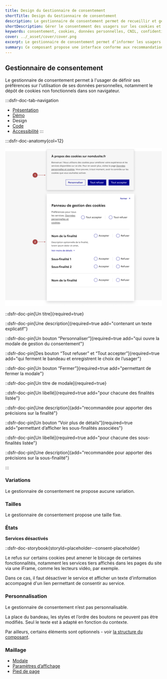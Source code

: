 ```yaml
---
title: Design du Gestionnaire de consentement
shortTitle: Design du Gestionnaire de consentement
description: Le gestionnaire de consentement permet de recueillir et gérer les préférences des usagers concernant le dépôt de cookies non essentiels, en conformité avec les exigences de la CNIL.
shortDescription: Gérer le consentement des usagers sur les cookies et données personnelles.
keywords: consentement, cookies, données personnelles, CNIL, confidentialité, bandeau, modale, finalités, RGPD, accessibilité
cover: ../_asset/cover/cover.png
excerpt: Le gestionnaire de consentement permet d’informer les usagers et de recueillir leur accord sur l’utilisation de cookies non essentiels via un bandeau et une modale accessible à tout moment.
summary: Ce composant propose une interface conforme aux recommandations de la CNIL pour recueillir le consentement des usagers concernant l’utilisation de cookies non fonctionnels. Il affiche un bandeau au chargement du site, permet une gestion fine des finalités et sous-finalités via une modale dédiée, et garantit l’accessibilité permanente au réglage des préférences depuis le pied de page. Le gestionnaire de consentement n’est pas personnalisable, sauf pour les textes affichés.
---
```


## Gestionnaire de consentement

Le gestionnaire de consentement permet à l'usager de définir ses préférences sur l'utilisation de ses données personnelles, notamment le dépôt de cookies non fonctionnels dans son navigateur.

:::dsfr-doc-tab-navigation
- [Présentation](../index.md)
- [Démo](../demo/index.md)
- Design
- [Code](../code/index.md)
- [Accessibilité](../accessibility/index.md)
:::

:::dsfr-doc-anatomy{col=12}

![Anatomie du gestionnaire de consentement](../_asset/anatomy/anatomy-1.png)

::dsfr-doc-pin[Un titre]{required=true}

::dsfr-doc-pin[Une description]{required=true add="contenant un texte explicatif"}

::dsfr-doc-pin[Un bouton “Personnaliser”]{required=true add="qui ouvre la modale de gestion du consentement"}

::dsfr-doc-pin[Des bouton “Tout refuser” et “Tout accepter”]{required=true add="qui ferment le bandeau et enregistrent le choix de l’usager"}

::dsfr-doc-pin[Un bouton “Fermer”]{required=true add="permettant de fermer la modale"}

::dsfr-doc-pin[Un titre de modale]{required=true}

::dsfr-doc-pin[Un libellé]{required=true add="pour chacune des finalités listée"}

::dsfr-doc-pin[Une description]{add="recommandée pour apporter des précisions sur la finalité"}

::dsfr-doc-pin[Un bouton “Voir plus de détails”]{required=true add="permettant d’afficher les sous-finalités associées"}

::dsfr-doc-pin[Un libellé]{required=true add="pour chacune des sous-finalités listée"}

::dsfr-doc-pin[Une description]{add="recommandée pour apporter des précisions sur la sous-finalité"}

:::

### Variations

Le gestionnaire de consentement ne propose aucune variation.

### Tailles

Le gestionnaire de consentement propose une taille fixe.

### États

**Services désactivés**

::dsfr-doc-storybook{storyId=placeholder--consent-placeholder}

Le refus sur certains cookies peut amener le blocage de certaines fonctionnalités, notamment les services tiers affichés dans les pages du site via une iFrame, comme les lecteurs vidéo, par exemple.

Dans ce cas, il faut désactiver le service et afficher un texte d’information accompagné d'un lien permettant de consentir au service.

### Personnalisation

Le gestionnaire de consentement n’est pas personnalisable.

La place du bandeau, les styles et l’ordre des boutons ne peuvent pas être modifiés. Seul le texte est à adapté en fonction du contexte.

Par ailleurs, certains éléments sont optionnels - voir [la structure du composant](#gestionnaire-de-consentement).

### Maillage

- [Modale](../../../../modal/_part/doc/index.md)
- [Paramètres d’affichage](../../../../display/_part/doc/index.md)
- [Pied de page](../../../../footer/_part/doc/index.md)
